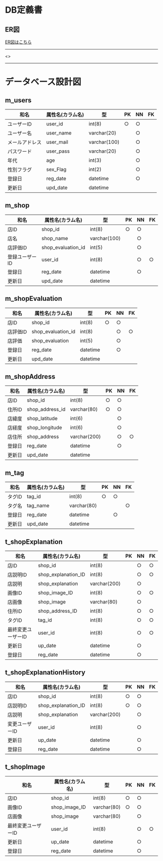 # DB定義書
## ER図
[ER図はこちら](https://github.com/Aso2001008/KaraageYakisobaPan/blob/main/DB/ER.md)

*****
<>

*****

# データベース設計図

## m_users

|和名|属性名(カラム名)|型|PK|NN|FK|
|---|-----|--|--|--|--|
|ユーザーID|user_id|int(8)|○|○||
|ユーザー名|user_name|varchar(20)||○||
|メールアドレス|user_mail|varchar(100)||○||
|パスワード|user_pass|varchar(20)||○||
|年代|age|int(3)||○||
|性別フラグ|sex_Flag|int(2)||○||
|登録日|reg_date|datetime||○||
|更新日|upd_date|datetime||||

## m_shop

|和名|属性名(カラム名)|型|PK|NN|FK|
|---|-----|--|--|--|--|
|店ID|shop_id|int(8)|○|○||
|店名|shop_name|varchar(100)||○||
|店評価ID|shop_evaluation_id|int(5)||○||
|登録ユーザーID|user_id|int(8)||○|○|
|登録日|reg_date|datetime||○||
|更新日|upd_date|datetime||||

## m_shopEvaluation

|和名|属性名(カラム名)|型|PK|NN|FK|
|---|-----|--|--|--|--|
|店ID|shop_id|int(8)|○|○||
|店評価ID|shop_evaluation_id|int(8)||○|○|
|店評価|shop_evaluation|int(5)||○||
|登録日|reg_date|datetime||○||
|更新日|upd_date|datetime||||

## m_shopAddress

|和名|属性名(カラム名)|型|PK|NN|FK|
|---|-----|--|--|--|--|
|店ID|shop_id|int(8)|○|○||
|住所ID|shop_address_id|varchar(80)|○|○||
|店緯度|shop_latitude|int(6)||○||
|店経度|shop_longitude|int(6)||○||
|店住所|shop_address|varchar(200)||○|○|
|登録日|reg_date|datetime||○||
|更新日|upd_date|datetime||||

## m_tag

|和名|属性名(カラム名)|型|PK|NN|FK|
|---|-----|--|--|--|--|
|タグID|tag_id|int(8)|○|○||
|タグ名|tag_name|varchar(80)|||○|
|登録日|reg_date|datetime||○||
|更新日|upd_date|datetime||||

## t_shopExplanation

|和名|属性名(カラム名)|型|PK|NN|FK|
|---|-----|--|--|--|--|
|店ID|shop_id|int(8)||○|○|
|店説明ID|shop_explanation_ID|int(8)||○|○|
|店説明|shop_explanation|varchar(200)||○||
|画像ID|shop_image_ID|int(8)||○|○|
|店画像|shop_image|varchar(80)||○||
|住所ID|shop_address_ID|int(8)||○|○|
|タグID|tag_id|int(8)||○|○|
|最終変更ユーザーID|user_id|int(8)||○|○|
|更新日|up_date|datetime||○||
|登録日|reg_date|datetime||○||

## t_shopExplanationHistory

|和名|属性名(カラム名)|型|PK|NN|FK|
|---|-----|--|--|--|--|
|店ID|shop_id|int(8)|○|○||
|店説明ID|shop_explanation_ID|int(8)|○|○||
|店説明|shop_explanation|varchar(200)||○||
|変更ユーザーID|user_id|int(8)||○||
|更新日|up_date|datetime||○||
|登録日|reg_date|datetime||○||

## t_shopImage

|和名|属性名(カラム名)|型|PK|NN|FK|
|---|-----|--|--|--|--|
|店ID|shop_id|int(8)|○|○||
|画像ID|shop_image_ID|varchar(80)|○|○||
|店画像|shop_image|varchar(80)||○||
|最終変更ユーザーID|user_id|int(8)||○|○|
|更新日|up_date|datetime||○||
|登録日|reg_date|datetime||○||
